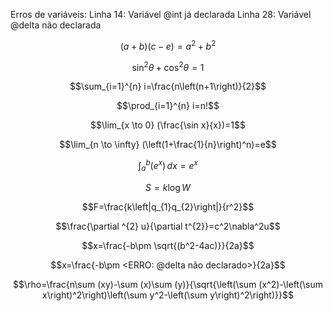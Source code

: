 Erros de variáveis:
Linha 14: Variável @int já declarada
Linha 28: Variável @delta não declarada

$$\left(a+b\right)\left(c-e\right)=a^2+b^2$$

$$\sin^{2} \theta+\cos^{2} \theta=1$$

$$\sum_{i=1}^{n} i=\frac{n\left(n+1\right)}{2}$$

$$\prod_{i=1}^{n} i=n!$$

$$\lim_{x \to 0} (\frac{\sin x}{x})=1$$

$$\lim_{n \to \infty} (\left(1+\frac{1}{n}\right)^n)=e$$

$$\int_{a}^{b} (e^x) \, dx=e^x$$

$$S=k\log W$$

$$F=\frac{k\left|q_{1}q_{2}\right|}{r^2}$$

$$\frac{\partial ^{2} u}{\partial t^{2}}=c^2\nabla^2u$$

$$x=\frac{-b\pm \sqrt{(b^2-4ac)}}{2a}$$

$$x=\frac{-b\pm <ERRO: @delta não declarado>}{2a}$$

$$\rho=\frac{n\sum (xy)-\sum (x)\sum (y)}{\sqrt{\left(\sum (x^2)-\left(\sum x\right)^2\right)\left(\sum y^2-\left(\sum y\right)^2\right)}}$$

